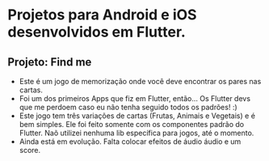 # Projetos para Android e iOS desenvolvidos em Flutter.

## Projeto: Find me

- Este é um jogo de memorização onde você deve encontrar os pares nas cartas.
- Foi um dos primeiros Apps que fiz em Flutter, então... Os Flutter devs que me perdoem caso eu não tenha seguido todos os padrões! :)
- Este jogo tem três variações de cartas (Frutas, Animais e Vegetais) e é bem simples. Ele foi feito somente com os componentes padrão do Flutter. Naõ utilizei nenhuma lib específica para jogos, até o momento.
- Ainda está em evolução. Falta colocar efeitos de áudio áudio e um score.
